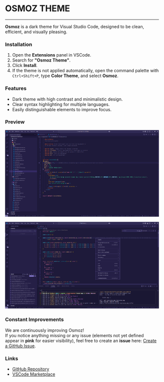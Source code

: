 # OSMOZ THEME

---

**Osmoz** is a dark theme for Visual Studio Code, designed to be clean, efficient, and visually pleasing.

### Installation

1. Open the **Extensions** panel in VSCode.
2. Search for **"Osmoz Theme"**.
3. Click **Install**.
4. If the theme is not applied automatically, open the command palette with `Ctrl+Shift+P`, type **Color Theme**, and select **Osmoz**.

### Features

- Dark theme with high contrast and minimalistic design.
- Clear syntax highlighting for multiple languages.
- Easily distinguishable elements to improve focus.

### Preview

![Example 1](./assets/Preview-1.png)

![Example 2](./assets/Preview-2.png)

### Constant Improvements

We are continuously improving Osmoz!  
If you notice anything missing or any issue (elements not yet defined appear in **pink** for easier visibility),
feel free to create an **issue** here: [Create a GitHub Issue](https://github.com/Raseraa0/osmoz-theme/issues).

### Links

- [GitHub Repository](https://github.com/Raseraa0/osmoz-theme)
- [VSCode Marketplace](https://marketplace.visualstudio.com/items?itemName=ArthurRasera.osmoz)
